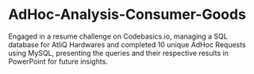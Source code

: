 # AdHoc-Analysis-Consumer-Goods
Engaged in a resume challenge on Codebasics.io, managing a SQL database for AtliQ Hardwares and completed 10 unique AdHoc Requests using MySQL, presenting the queries and their respective results in PowerPoint for future insights.
